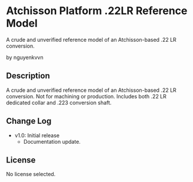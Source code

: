 # Atchisson Platform .22LR Reference Model
A crude and unverified reference model of an Atchisson-based .22 LR conversion.

by nguyenkvvn

## Description
A crude and unverified reference model of an Atchisson-based .22 LR conversion. Not for machining or production. Includes both .22 LR dedicated collar and .223 conversion shaft.

## Change Log

- v1.0: Initial release
    * Documentation update.

## License
No license selected.